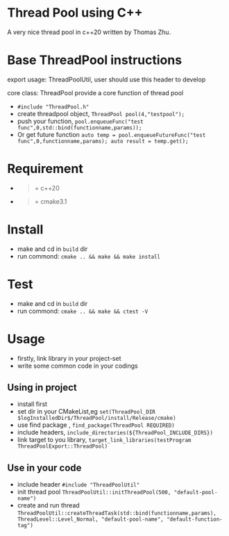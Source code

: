 # Thread Pool using C++
A very nice thread pool in c++20 written by Thomas Zhu.

# Base ThreadPool instructions
export usage: ThreadPoolUtil, user should use this header to develop

core class: ThreadPool provide a core function of thread pool
* `#include "ThreadPool.h"`
* create threadpool object, `ThreadPool pool(4,"testpool");`
* push your function, `pool.enqueueFunc("test func",0,std::bind(functionname,params));`
* Or get future function `auto temp = pool.enqueueFutureFunc("test func",0,functionname,params); auto result = temp.get();`

# Requirement
* >= c++20
* >= cmake3.1

# Install
* make and cd in `build` dir
* run commond: `cmake .. && make && make install`

# Test
* make and cd in `build` dir
* run commond: `cmake .. && make && ctest -V`

# Usage
* firstly, link library in your project-set
* write some common code in your codings

## Using in project
* install first
* set dir in your CMakeList,eg `set(ThreadPool_DIR $logInstalledDir$/ThreadPool/install/Release/cmake) `
* use find package , `find_package(ThreadPool REQUIRED)`
* include headers, `include_directories(${ThreadPool_INCLUDE_DIRS})`
* link target to you library, `target_link_libraries(testProgram ThreadPoolExport::ThreadPool)`


## Use in your code
* include header `#include "ThreadPoolUtil"`
* init thread pool `ThreadPoolUtil::initThreadPool(500, "default-pool-name")`
* create and run thread `ThreadPoolUtil::createThreadTask(std::bind(functionname,params), ThreadLevel::Level_Normal, "default-pool-name", "default-function-tag")`



